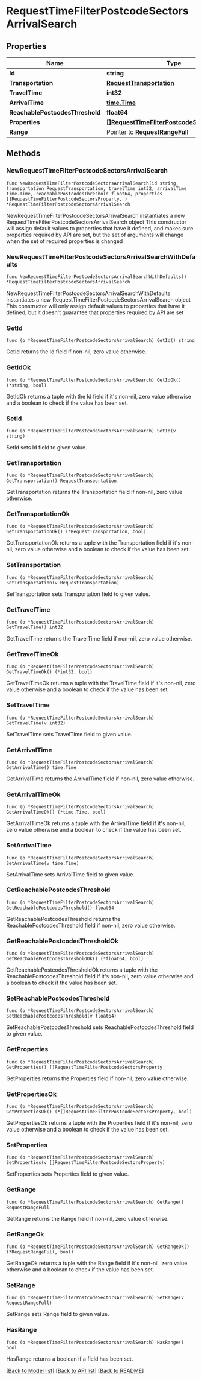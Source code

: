 # RequestTimeFilterPostcodeSectorsArrivalSearch

## Properties

Name | Type | Description | Notes
------------ | ------------- | ------------- | -------------
**Id** | **string** |  | 
**Transportation** | [**RequestTransportation**](RequestTransportation.md) |  | 
**TravelTime** | **int32** |  | 
**ArrivalTime** | [**time.Time**](time.Time.md) |  | 
**ReachablePostcodesThreshold** | **float64** |  | 
**Properties** | [**[]RequestTimeFilterPostcodeSectorsProperty**](RequestTimeFilterPostcodeSectorsProperty.md) |  | 
**Range** | Pointer to [**RequestRangeFull**](RequestRangeFull.md) |  | [optional] 

## Methods

### NewRequestTimeFilterPostcodeSectorsArrivalSearch

`func NewRequestTimeFilterPostcodeSectorsArrivalSearch(id string, transportation RequestTransportation, travelTime int32, arrivalTime time.Time, reachablePostcodesThreshold float64, properties []RequestTimeFilterPostcodeSectorsProperty, ) *RequestTimeFilterPostcodeSectorsArrivalSearch`

NewRequestTimeFilterPostcodeSectorsArrivalSearch instantiates a new RequestTimeFilterPostcodeSectorsArrivalSearch object
This constructor will assign default values to properties that have it defined,
and makes sure properties required by API are set, but the set of arguments
will change when the set of required properties is changed

### NewRequestTimeFilterPostcodeSectorsArrivalSearchWithDefaults

`func NewRequestTimeFilterPostcodeSectorsArrivalSearchWithDefaults() *RequestTimeFilterPostcodeSectorsArrivalSearch`

NewRequestTimeFilterPostcodeSectorsArrivalSearchWithDefaults instantiates a new RequestTimeFilterPostcodeSectorsArrivalSearch object
This constructor will only assign default values to properties that have it defined,
but it doesn't guarantee that properties required by API are set

### GetId

`func (o *RequestTimeFilterPostcodeSectorsArrivalSearch) GetId() string`

GetId returns the Id field if non-nil, zero value otherwise.

### GetIdOk

`func (o *RequestTimeFilterPostcodeSectorsArrivalSearch) GetIdOk() (*string, bool)`

GetIdOk returns a tuple with the Id field if it's non-nil, zero value otherwise
and a boolean to check if the value has been set.

### SetId

`func (o *RequestTimeFilterPostcodeSectorsArrivalSearch) SetId(v string)`

SetId sets Id field to given value.


### GetTransportation

`func (o *RequestTimeFilterPostcodeSectorsArrivalSearch) GetTransportation() RequestTransportation`

GetTransportation returns the Transportation field if non-nil, zero value otherwise.

### GetTransportationOk

`func (o *RequestTimeFilterPostcodeSectorsArrivalSearch) GetTransportationOk() (*RequestTransportation, bool)`

GetTransportationOk returns a tuple with the Transportation field if it's non-nil, zero value otherwise
and a boolean to check if the value has been set.

### SetTransportation

`func (o *RequestTimeFilterPostcodeSectorsArrivalSearch) SetTransportation(v RequestTransportation)`

SetTransportation sets Transportation field to given value.


### GetTravelTime

`func (o *RequestTimeFilterPostcodeSectorsArrivalSearch) GetTravelTime() int32`

GetTravelTime returns the TravelTime field if non-nil, zero value otherwise.

### GetTravelTimeOk

`func (o *RequestTimeFilterPostcodeSectorsArrivalSearch) GetTravelTimeOk() (*int32, bool)`

GetTravelTimeOk returns a tuple with the TravelTime field if it's non-nil, zero value otherwise
and a boolean to check if the value has been set.

### SetTravelTime

`func (o *RequestTimeFilterPostcodeSectorsArrivalSearch) SetTravelTime(v int32)`

SetTravelTime sets TravelTime field to given value.


### GetArrivalTime

`func (o *RequestTimeFilterPostcodeSectorsArrivalSearch) GetArrivalTime() time.Time`

GetArrivalTime returns the ArrivalTime field if non-nil, zero value otherwise.

### GetArrivalTimeOk

`func (o *RequestTimeFilterPostcodeSectorsArrivalSearch) GetArrivalTimeOk() (*time.Time, bool)`

GetArrivalTimeOk returns a tuple with the ArrivalTime field if it's non-nil, zero value otherwise
and a boolean to check if the value has been set.

### SetArrivalTime

`func (o *RequestTimeFilterPostcodeSectorsArrivalSearch) SetArrivalTime(v time.Time)`

SetArrivalTime sets ArrivalTime field to given value.


### GetReachablePostcodesThreshold

`func (o *RequestTimeFilterPostcodeSectorsArrivalSearch) GetReachablePostcodesThreshold() float64`

GetReachablePostcodesThreshold returns the ReachablePostcodesThreshold field if non-nil, zero value otherwise.

### GetReachablePostcodesThresholdOk

`func (o *RequestTimeFilterPostcodeSectorsArrivalSearch) GetReachablePostcodesThresholdOk() (*float64, bool)`

GetReachablePostcodesThresholdOk returns a tuple with the ReachablePostcodesThreshold field if it's non-nil, zero value otherwise
and a boolean to check if the value has been set.

### SetReachablePostcodesThreshold

`func (o *RequestTimeFilterPostcodeSectorsArrivalSearch) SetReachablePostcodesThreshold(v float64)`

SetReachablePostcodesThreshold sets ReachablePostcodesThreshold field to given value.


### GetProperties

`func (o *RequestTimeFilterPostcodeSectorsArrivalSearch) GetProperties() []RequestTimeFilterPostcodeSectorsProperty`

GetProperties returns the Properties field if non-nil, zero value otherwise.

### GetPropertiesOk

`func (o *RequestTimeFilterPostcodeSectorsArrivalSearch) GetPropertiesOk() (*[]RequestTimeFilterPostcodeSectorsProperty, bool)`

GetPropertiesOk returns a tuple with the Properties field if it's non-nil, zero value otherwise
and a boolean to check if the value has been set.

### SetProperties

`func (o *RequestTimeFilterPostcodeSectorsArrivalSearch) SetProperties(v []RequestTimeFilterPostcodeSectorsProperty)`

SetProperties sets Properties field to given value.


### GetRange

`func (o *RequestTimeFilterPostcodeSectorsArrivalSearch) GetRange() RequestRangeFull`

GetRange returns the Range field if non-nil, zero value otherwise.

### GetRangeOk

`func (o *RequestTimeFilterPostcodeSectorsArrivalSearch) GetRangeOk() (*RequestRangeFull, bool)`

GetRangeOk returns a tuple with the Range field if it's non-nil, zero value otherwise
and a boolean to check if the value has been set.

### SetRange

`func (o *RequestTimeFilterPostcodeSectorsArrivalSearch) SetRange(v RequestRangeFull)`

SetRange sets Range field to given value.

### HasRange

`func (o *RequestTimeFilterPostcodeSectorsArrivalSearch) HasRange() bool`

HasRange returns a boolean if a field has been set.


[[Back to Model list]](../README.md#documentation-for-models) [[Back to API list]](../README.md#documentation-for-api-endpoints) [[Back to README]](../README.md)


